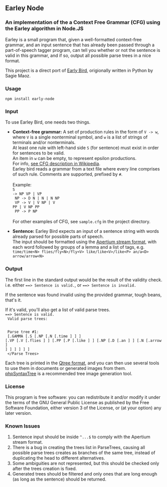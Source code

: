 ## Earley Node

### An implementation of the a Context Free Grammar (CFG) using the Earley algorithm in Node.JS

Earley is a small program that, given a well-formatted context-free grammar, and an input sentence that has already been passed through a part-of-speech tagger program, can tell you whether or not the sentence is valid in this grammar, and if so, output all possible parse trees in a nice format.

This project is a direct port of [Early Bird](https://github.com/n0nick/earley_bird), origionally written in Python by Sagie Maoz.


### Usage

```npm install early-node```


### Input

To use Earley Bird, one needs two things.

* __Context-free grammar:__  A set of production rules in the form of ``V -> w``, where ``V`` is a single nonterminal symbol, and ``w`` is a list of strings of terminals and/or nonterminals.<br/>
At least one rule with left-hand side ``S`` (for sentence) must exist in order for sentences to be valid.<br/>
An item in ``w`` can be empty, to represent epsilon productions.<br/>
For info, [see CFG description in Wikipedia](http://en.wikipedia.org/wiki/Context-free_grammar).<br/>
Earley bird reads a grammar from a text file where every line comprises of such rule. Comments are supported, prefixed by ``#``.<br/><br/>
Example:<br/>
<code>S -> NP VP | VP<br/>
NP -> D N | N | N NP<br/>
VP -> V | V NP | V PP | V NP PP<br/>
PP -> P NP
</code><br/><br/>
For other examples of CFG, see ``sample.cfg`` in the project directory.

* __Sentence:__ Earley Bird expects an input of a sentence string with words already parsed for possible parts of speech.<br/>
The input should be formatted using the [Apertium stream format](http://wiki.apertium.org/wiki/Apertium_stream_format), with each word followed by groups of a lemma and a list of tags, e.g.<br/>
```time/time<N> flies/fly<N>/fly<V> like/like<V>/like<P> an/a<D> arrow/arrow<N>```

### Output

The first line in the standard output would be the result of the validity check. i.e. either ```==> Sentence is valid.```, or ```==> Sentence is invalid.```

If the sentence was found invalid using the provided grammar, tough beans, that's it.

If it's valid, you'll also get a list of valid parse trees.<br/>
<code>==> Sentence is valid.<br/>
Valid parse trees:<br/>
<Parse Trees><br/>
Parse tree #1:<br/>
[.GAMMA [.S [.NP [.N [.time ] ] ] [.VP [.V [.flies ] ] [.PP [.P [.like ] ] [.NP [.D [.an ] ] [.N [.arrow ] ] ] ] ] ] ]<br/>
</Parse Trees></code>

Each tree is printed in the [Qtree format](http://www.ling.upenn.edu/advice/latex/qtree/), and you can then use several tools to use them in documents or generated images from them.<br/>
[phpSyntaxTree](http://www.ironcreek.net/phpsyntaxtree/) is a recommended tree image generation tool.

### License

This program is free software: you can redistribute it and/or modify it under the terms of the GNU General Public License as published by the Free Software Foundation, either version 3 of the License, or (at your option) any later version.

### Known Issues

1. Sentence input should be inside ``^...$`` to comply with the Apertium stream format.
1. There is a bug in creating the trees list in ParseTrees, causing all possible parse trees creates as branches of the same tree, instead of duplicating the head to different alternatives.
1. Some ambiguities are not represented, but this should be checked only after the trees creation is fixed.
1. Generated trees should be filtered and only ones that are long enough (as long as the sentence) should be returned.